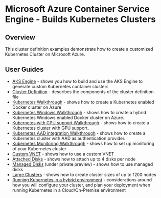 # Microsoft Azure Container Service Engine - Builds Kubernetes Clusters

## Overview

This cluster definition examples demonstrate how to create a customized Kubernetes Cluster on Microsoft Azure.

## User Guides

* [AKS Engine](acsengine.md) - shows you how to build and use the AKS Engine to generate custom Kubernetes container clusters
* [Cluster Definition](clusterdefinition.md) - describes the components of the cluster definition file
* [Kubernetes Walkthrough](kubernetes.md) - shows how to create a Kubernetes enabled Docker cluster on Azure
* [Kubernetes Windows Walkthrough](kubernetes/windows.md) - shows how to create a hybrid Kubernetes Windows enabled Docker cluster on Azure.
* [Kubernetes with GPU support Walkthrough](kubernetes/gpu.md) - shows how to create a Kubernetes cluster with GPU support.
* [Kubernetes AAD integration Walkthrough](kubernetes/aad.md) - shows how to create a Kubernetes cluster with AAD as authentication provider.
* [Kubernetes Monitoring Walkthrough](kubernetes/monitoring.md) - shows how to set up monitoring of your Kubernetes cluster
* [Custom VNET](../examples/vnet) - shows how to use a custom VNET
* [Attached Disks](../examples/disks-storageaccount) - shows how to attach up to 4 disks per node
* [Managed Disks](../examples/disks-managed) (under private preview) - shows how to use managed disks
* [Large Clusters](../examples/largeclusters) - shows how to create cluster sizes of up to 1200 nodes
* [Running Kubernetes in a hybrid environment](kubernetes/hybrid-environment.md) - considerations around how you will configure your cluster, and plan your deployment when running Kubernetes in a Cloud/On-Premise environment
